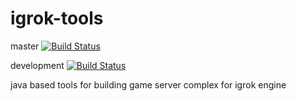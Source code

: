 # igrok-tools

master
[![Build Status](https://travis-ci.org/OlegGolovchenko/igrok-tools.svg?branch=master)](https://travis-ci.org/OlegGolovchenko/igrok-tools)

development
[![Build Status](https://travis-ci.org/OlegGolovchenko/igrok-tools.svg?branch=development)](https://travis-ci.org/OlegGolovchenko/igrok-tools)

java based tools for building game server complex for igrok engine
